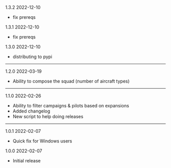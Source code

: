 1.3.2 2022-12-10

- fix prereqs

1.3.1 2022-12-10
- fix prereqs

1.3.0 2022-12-10
- distributing to pypi

---

1.2.0 2022-03-19

- Ability to compose the squad (number of aircraft types)

---

1.1.0 2022-02-26

- Ability to filter campaigns & pilots based on expansions
- Added changelog
- New script to help doing releases

---

1.0.1 2022-02-07

- Quick fix for Windows users

1.0.0 2022-02-07

- Initial release
